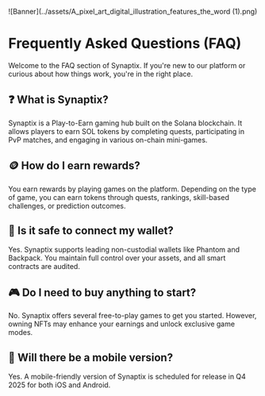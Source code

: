 ![Banner](../assets/A_pixel_art_digital_illustration_features_the_word (1).png)

# Frequently Asked Questions (FAQ)

Welcome to the FAQ section of Synaptix. If you're new to our platform or curious about how things work, you're in the right place.

## ❓ What is Synaptix?
Synaptix is a Play-to-Earn gaming hub built on the Solana blockchain. It allows players to earn SOL tokens by completing quests, participating in PvP matches, and engaging in various on-chain mini-games.

## 🪙 How do I earn rewards?
You earn rewards by playing games on the platform. Depending on the type of game, you can earn tokens through quests, rankings, skill-based challenges, or prediction outcomes.

## 🔐 Is it safe to connect my wallet?
Yes. Synaptix supports leading non-custodial wallets like Phantom and Backpack. You maintain full control over your assets, and all smart contracts are audited.

## 🎮 Do I need to buy anything to start?
No. Synaptix offers several free-to-play games to get you started. However, owning NFTs may enhance your earnings and unlock exclusive game modes.

## 📱 Will there be a mobile version?
Yes. A mobile-friendly version of Synaptix is scheduled for release in Q4 2025 for both iOS and Android.

